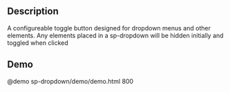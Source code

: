 <!--
@module {can.Component} sp-dropdown <sp-dropdown />
@memberof can-bulma.components
@group sp-dropdown.types Types
@outline 3
-->

## Description

A configureable toggle button designed for dropdown menus and other elements.
Any elements placed in a sp-dropdown will be hidden initially and
 toggled when clicked

## Demo

@demo sp-dropdown/demo/demo.html 800
